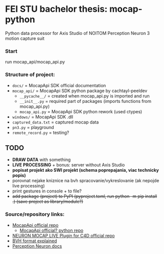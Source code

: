 # FEI STU bachelor thesis: mocap-python
Python data processor for Axis Studio of NOITOM Perception Neuron 3 motion capture suit

### Start
run mocap_api/mocap_api.py

### Structure of project:
- `docs/` = MocapApi SDK official documentation
- `mocap_api/` = MocapApi SDK python package by cachtayl-peeldev
    - `__pycache__/` = created when mocap_api.py is imported and run
    - `__init__.py` = required part of packages (imports functions from mocap_api.py)
    - `mocap_api.py` = MocapApi SDK python rework (used ctypes)
- `windows/` = MocapApi SDK .dll
- `captured_data.txt` = captured mocap data
- `pn3.py` = playground
- `remote_record.py` = testing?



## TODO
- **DRAW DATA** with something
- **LIVE PROCESSING** + bonus: server without Axis Studio
- **popisat projekt ako SWI projekt (schema poprepajania, viac technicky popis)**
- porovnat nejake kniznice na bvh spracovanie/vykreslovanie (ak nepojde live processing)
- print gestures in console + to file?
- ~~add package (project) to PyPI (pyproject.toml, run python -m pip install .) (save project as library/module?)~~

### Source/repository links:
- [MocapApi official repo](https://github.com/pnmocap/MocapApi)
  - [MocapApi official? python repo](https://github.com/cachtayl-peeldev/MocapApi)
- [NEURON MOCAP LIVE Plugin for C4D official repo](https://github.com/pnmocap/neuron_mocap_live-c4d)
- [BVH format explained](https://www.cs.cityu.edu.hk/~howard/Teaching/CS4185-5185-2007-SemA/Group12/BVH.html)
- [Perception Neuron docs](https://support.neuronmocap.com/hc/en-us)

<!-- black - autoformatting code -->
<!-- pylint - linter -->
<!-- invoke -> @task clean -> invoke clean (kind of maven/gradle) -->